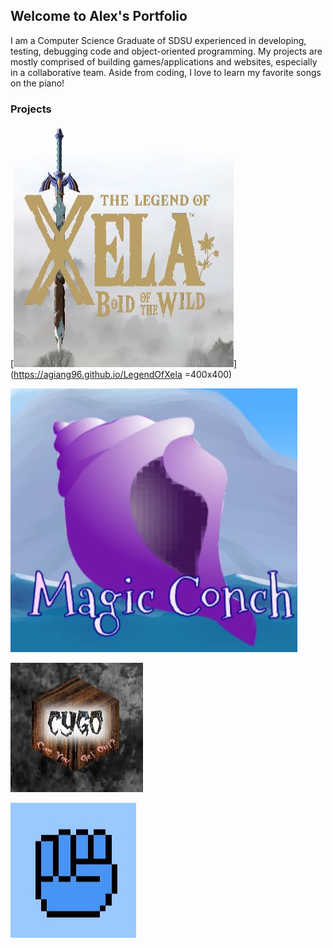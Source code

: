 ## Welcome to Alex's Portfolio

I am a Computer Science Graduate of SDSU experienced in developing, testing, debugging code and object-oriented programming. My projects are mostly comprised of building games/applications and websites, especially in a collaborative team. Aside from coding, I love to learn my favorite songs on the piano!

### Projects

[![Legend Of Xela](./images/lox.JPG)](https://agiang96.github.io/LegendOfXela =400x400)

[![Magic Conch](./images/mc.JPG)](https://agiang96.github.io/MagicConch)

[![Can You Get Out?](./images/cygo.JPG )](https://agiang96.github.io/CYGO)

[![Rock Paper Scissors Inverted](./images/rpsi.JPG)](https://agiang96.github.io/RPSI)

